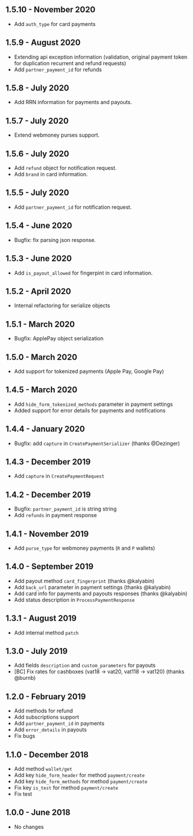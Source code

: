 ## 1.5.10 - November 2020

- Add `auth_type` for card payments

## 1.5.9 - August 2020

- Extending api exception information (validation, original payment token for duplication recurrent and refund requests)
- Add `partner_payment_id` for refunds

## 1.5.8 - July 2020

- Add RRN information for payments and payouts.

## 1.5.7 - July 2020

- Extend webmoney purses support.

## 1.5.6 - July 2020

- Add `refund` object for notification request.
- Add `brand`  in card information.

## 1.5.5 - July 2020

- Add `partner_payment_id` for notification request.

## 1.5.4 - June 2020

- Bugfix: fix parsing json response.

## 1.5.3 - June 2020

- Add `is_payout_allowed` for fingerpint in card information.

## 1.5.2 - April 2020

- Internal refactoring for serialize objects

## 1.5.1 - March 2020

- Bugfix: ApplePay object serialization

## 1.5.0 - March 2020

- Add support for tokenized payments (Apple Pay, Google Pay)

## 1.4.5 - March 2020

- Add `hide_form_tokenized_methods` parameter in payment settings 
- Added support for error details for payments and notifications

## 1.4.4 - January 2020

- Bugfix: add `capture` in `CreatePaymentSerializer` (thanks @Dezinger)

## 1.4.3 - December 2019

- Add `capture` in `CreatePaymentRequest`

## 1.4.2 - December 2019

- Bugfix: `partner_payment_id` is string string
- Add `refunds` in payment response

## 1.4.1 - November 2019

- Add `purse_type` for webmoney payments (`R` and `P` wallets)

## 1.4.0 - September 2019

- Add payout method `card_fingerprint` (thanks @kalyabin)
- Add `back_url` parameter in payment settings (thanks @kalyabin)
- Add card info for payments and payouts responses (thanks @kalyabin)
- Add status description in `ProcessPaymentResponse`

## 1.3.1 - August 2019

- Add internal method `patch`

## 1.3.0 - July 2019

- Add fields `description` and `custom_parameters` for payouts
- [BC] Fix rates for cashboxes (vat18 -> vat20, vat118 -> vat120) (thanks @burnb)

## 1.2.0 - February 2019

- Add methods for refund
- Add subscriptions support
- Add `partner_payment_id` in payments
- Add `error_details` in payouts
- Fix bugs 

## 1.1.0 - December 2018

- Add method `wallet/get`
- Add key `hide_form_header` for method `payment/create`
- Add key `hide_form_methods` for method `payment/create`
- Fix key `is_test` for method `payment/create`
- Fix test

## 1.0.0 - June 2018

- No changes
